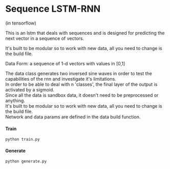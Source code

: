 # Sequence LSTM-RNN
(in tensorflow)

This is an lstm that deals with sequences and is designed for predicting the next vector in a sequence of vectors.  

It's built to be modular so to work with new data, all you need to change is the build file.  

Data Form: a sequence of 1-d vectors with values in [0,1]  

The data class generates two inversed sine waves in order to test the capabilities of the rnn and investigate it's limitations.    
In order to be able to deal with n 'classes', the final layer of the output is activated by a sigmoid.  
Since all the data is sandbox data, it doesn't need to be preprocessed or anything.  
It's built to be modular so to work with new data, all you need to change is the build file.  
Network and data params are defined in the data build function.

#### Train

	python train.py
	
#### Generate

	python generate.py

